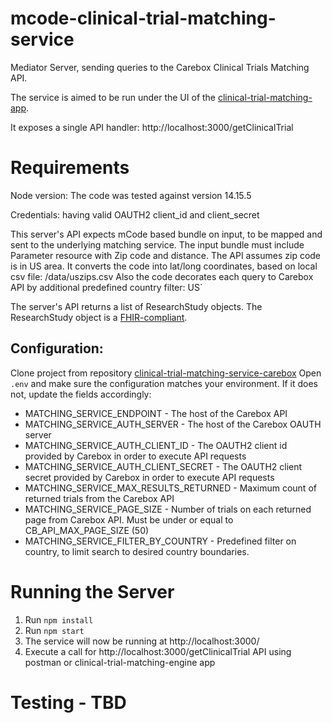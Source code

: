 # mcode-clinical-trial-matching-service

Mediator Server, sending queries to the Carebox Clinical Trials Matching API.

The service is aimed to be run under the UI of the [clinical-trial-matching-app](https://github.com/EssexManagement/clinical-trial-matching-app/).

It exposes a single API handler: http://localhost:3000/getClinicalTrial

# Requirements

Node version: The code was tested against version 14.15.5

Credentials: having valid OAUTH2 client_id and client_secret

This server's API expects mCode based bundle on input, to be mapped and sent to the underlying matching service.
The input bundle must include Parameter resource with Zip code and distance.
The API assumes zip code is in US area. It converts the code into lat/long coordinates, based on local csv file: /data/uszips.csv
Also the code decorates each query to Carebox API by additional predefined country filter: US`

The server's API returns a list of ResearchStudy objects.
The ResearchStudy object is a [FHIR-compliant](https://www.hl7.org/fhir/researchstudy.html).

## Configuration:

Clone project from repository [clinical-trial-matching-service-carebox](https://github.com/EssexManagement/clinical-trial-matching-service-carebox)
Open `.env` and make sure the configuration matches your environment. If it does not, update the fields accordingly:

- MATCHING_SERVICE_ENDPOINT - The host of the Carebox API
- MATCHING_SERVICE_AUTH_SERVER - The host of the Carebox OAUTH server
- MATCHING_SERVICE_AUTH_CLIENT_ID - The OAUTH2 client id provided by Carebox in order to execute API requests
- MATCHING_SERVICE_AUTH_CLIENT_SECRET - The OAUTH2 client secret provided by Carebox in order to execute API requests
- MATCHING_SERVICE_MAX_RESULTS_RETURNED - Maximum count of returned trials from the Carebox API
- MATCHING_SERVICE_PAGE_SIZE - Number of trials on each returned page from Carebox API. Must be under or equal to CB_API_MAX_PAGE_SIZE (50)
- MATCHING_SERVICE_FILTER_BY_COUNTRY - Predefined filter on country, to limit search to desired country boundaries.

# Running the Server

1. Run `npm install`
2. Run `npm start`
3. The service will now be running at http://localhost:3000/
4. Execute a call for http://localhost:3000/getClinicalTrial API using postman or clinical-trial-matching-engine app

# Testing - TBD
